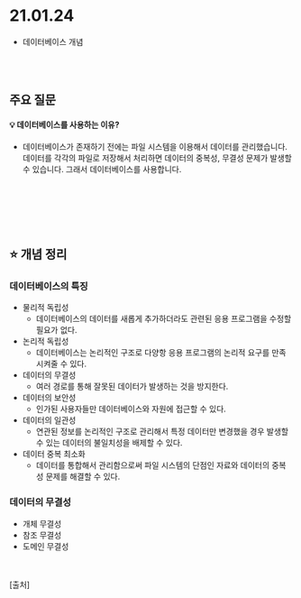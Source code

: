 # 21.01.24
* 데이터베이스 개념

<br/><br/>

## 주요 질문
#### 💡 데이터베이스를 사용하는 이유?
* 데이터베이스가 존재하기 전에는 파일 시스템을 이용해서 데이터를 관리했습니다. 데이터를 각각의 파일로 저장해서 처리하면 데이터의 중복성, 무결성 문제가 발생할 수 있습니다.  그래서 데이터베이스를 사용합니다.


<br/><br/>



<br/><br/>

## ⭐ 개념 정리
### 데이터베이스의 특징

* 물리적 독립성
   * 데이터베이스의 데이터를 새롭게 추가하더라도 관련된 응용 프로그램을 수정할 필요가 없다.
* 논리적 독립성
   * 데이터베이스는 논리적인 구조로 다양항 응용 프로그램의 논리적 요구를 만족시켜줄 수 있다.
* 데이터의 무결성
   * 여러 경로를 통해 잘못된 데이터가 발생하는 것을 방지한다.
* 데이터의 보안성
   * 인가된 사용자들만 데이터베이스와 자원에 접근할 수 있다. 
* 데이터의 일관성
   * 연관된 정보를 논리적인 구조로 관리해서 특정 데이터만 변경했을 경우 발생할 수 있는 데이터의 불일치성을 배제할 수 있다.
* 데이터 중복 최소화 
   * 데이터를 통합해서 관리함으로써 파일 시스템의 단점인 자료와 데이터의 중복성 문제를 해결할 수 있다.

### 데이터의 무결성
* 개체 무결성
* 참조 무결성
* 도메인 무결성

   
   
<br/>





<br/>
[출처]